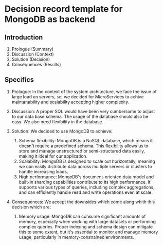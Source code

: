 # Decision record template for MongoDB as backend
## Introduction
1. Prologue (Summary)
2. Discussion (Context)
3. Solution (Decision)
4. Consequences (Results)
## Specifics
1. Prologue:
In the context of the system architecture, we face the issue of large load on servers, so, we decided for MicroServices to achive maintanability and scalability accepting higher complexity.
2. Discussion:
A proper SQL would have been very cumbersome to adjust to our data base schema. The usage of the database should also be easy. We also need flexibility in the database.

3. Solution:
We decided to use MongoDB to achieve:
    1. Schema flexibility: MongoDB is a NoSQL database, which means it doesn't require a predefined schema. This flexibility allows us to store and manage unstructured or semi-structured data easily, making it ideal for our application.
    2. Scalability: MongoDB is designed to scale out horizontally, meaning we can easily distribute data across multiple servers or clusters to handle increasing loads.
    3. High performance: MongoDB's document-oriented data model and built-in sharding capabilities contribute to its high performance. It supports various types of queries, including complex aggregations, and can efficiently handle read and write operations even at scale.
4. Consequences:
We accept the downsides which come along whith this decision which are:
    1. Memory usage: MongoDB can consume significant amounts of memory, especially when working with large datasets or performing complex queries. Proper indexing and schema design can mitigate this to some extent, but it's essential to monitor and manage memory usage, particularly in memory-constrained environments.